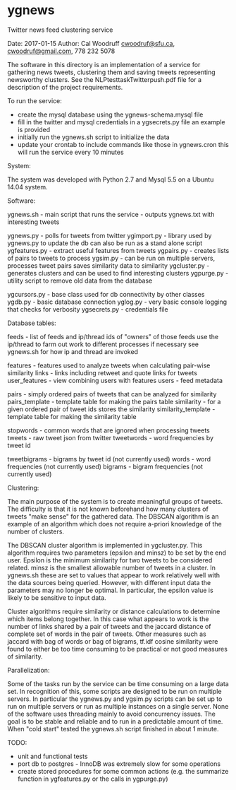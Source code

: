 # ygnews
Twitter news feed clustering service


Date: 2017-01-15
Author: Cal Woodruff cwoodruf@sfu.ca, cwoodruf@gmail.com, 778 232 5078

The software in this directory is an implementation of a service for gathering
news tweets, clustering them and saving tweets representing newsworthy clusters.
See the NLPtesttaskTwitterpush.pdf file for a description of the project 
requirements.

To run the service:

- create the mysql database using the ygnews-schema.mysql file
- fill in the twitter and mysql credentials in a ygsecrets.py file
  an example is provided 
- initially run the ygnews.sh script to initialize the data
- update your crontab to include commands like those in ygnews.cron
  this will run the service every 10 minutes

System:

The system was developed with Python 2.7 and Mysql 5.5 on a Ubuntu 14.04 system.

Software:

ygnews.sh - main script that runs the service - outputs ygnews.txt with interesting tweets

ygnews.py - polls for tweets from twitter
ygimport.py - library used by ygnews.py to update the db
              can also be run as a stand alone script
ygfeatures.py - extract useful features from tweets 
ygpairs.py - creates lists of pairs to tweets to process
ygsim.py - can be run on multiple servers, processes tweet pairs
           saves similarity data to similarity
ygcluster.py - generates clusters and can be used to find interesting clusters
ygpurge.py - utility script to remove old data from the database

ygcursors.py - base class used for db connectivity by other classes
ygdb.py - basic database connection
yglog.py - very basic console logging that checks for verbosity
ygsecrets.py - credentials file

Database tables:

feeds - list of feeds and ip/thread ids of "owners" of those feeds
        use the ip/thread to farm out work to different processes if necessary 
        see ygnews.sh for how ip and thread are invoked

features - features used to analyze tweets when calculating pair-wise similarity
links - links including retweet and quote links for tweets
user_features - view combining users with features
users - feed metadata

pairs - simply ordered pairs of tweets that can be analyzed for similarity
pairs_template - template table for making the pairs table
similarity - for a given ordered pair of tweet ids stores the similarity 
similarity_template - template table for making the similarity table

stopwords - common words that are ignored when processing tweets
tweets - raw tweet json from twitter
tweetwords - word frequencies by tweet id

tweetbigrams - bigrams by tweet id (not currently used)
words - word frequencies (not currently used)
bigrams - bigram frequencies (not currently used)

Clustering:

The main purpose of the system is to create meaningful groups of tweets.
The difficulty is that it is not known beforehand how many clusters of tweets
"make sense" for the gathered data. The DBSCAN algorithm is an example of 
an algorithm which does not require a-priori knowledge of the number of
clusters.

The DBSCAN cluster algorithm is implemented in ygcluster.py. This algorithm
requires two parameters (epsilon and minsz) to be set by the end user. 
Epsilon is the minimum similarity for two tweets to be considered related. minsz
is the smallest allowable number of tweets in a cluster. In ygnews.sh these
are set to values that appear to work relatively well with the data sources
being queried. However, with different input data the parameters may no
longer be optimal. In particular, the epsilon value is likely
to be sensitive to input data.

Cluster algorithms require similarity or distance calculations to determine
which items belong together. In this case what appears to work is the number
of links shared by a pair of tweets and the jaccard distance of complete set 
of words in the pair of tweets. Other measures such as jaccard with bag of words
or bag of bigrams, tf.idf cosine similarity were found to either be too time
consuming to be practical or not good measures of similarity.

Parallelization:

Some of the tasks run by the service can be time consuming on a
large data set. In recognition of this, some scripts are designed to
be run on multiple servers. In particular the ygnews.py and ygsim.py
scripts can be set up to run on multiple servers or run as multiple
instances on a single server. None of the software uses threading
mainly to avoid concurrency issues. The goal is to be stable and reliable
and to run in a predictable amount of time. When "cold start" tested the
ygnews.sh script finished in about 1 minute.

TODO:

- unit and functional tests
- port db to postgres - InnoDB was extremely slow for some operations
- create stored procedures for some common actions 
  (e.g. the summarize function in ygfeatures.py or the calls in ygpurge.py)


